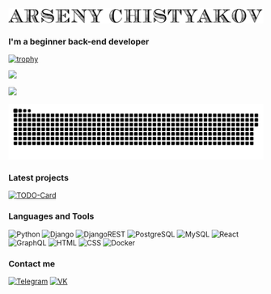 [![Header](https://github.com/Arseny-Chistyakov/Arseny-Chistyakov/blob/main/assets/header.png)](https://t.me/samson200289)

### I'm a beginner back-end developer
[![trophy](https://github-profile-trophy.vercel.app/?username=arseny-chistyakov&theme=tokyonight)](https://github.com/arseny-chistyakov/github-profile-trophy)

<img src="https://github-readme-stats.vercel.app/api?username=arseny-chistyakov&count_private=true&show_icons=true&theme=tokyonight" />

![](https://github-profile-summary-cards.vercel.app/api/cards/profile-details?username=arseny-chistyakov&theme=tokyonight)

![github contribution grid snake animation](https://raw.githubusercontent.com/arseny-chistyakov/arseny-chistyakov/output/github-contribution-grid-snake-dark.svg#gh-dark-mode-only)

### Latest projects
[![TODO-Card](https://github-readme-stats.vercel.app/api/pin?username=arseny-chistyakov&repo=TODO&show_owner=true&&include_all_commits=true&theme=tokyonight)](https://github.com/arseny-chistyakov/TODO)

### Languages and Tools

![Python](https://img.shields.io/badge/-Python-black?style=for-the-badge&logo=python&logoColor=356E9E)
![Django](https://img.shields.io/badge/-Django-black?style=for-the-badge&logo=Django&logoColor=29A070)
![DjangoREST](https://img.shields.io/badge/REST_Framework(APITest)-black?style=for-the-badge&logo=Django&logoColor=63FDF3)
![PostgreSQL](https://img.shields.io/badge/-PostgreSQL-black?style=for-the-badge&logo=POSTGRESQL&logoColor=3E70E7)
![MySQL](https://img.shields.io/badge/-MySQL-black?style=for-the-badge&logo=MySQL&logoColor=6D9CE7)
![React](https://img.shields.io/badge/-React-black?style=for-the-badge&logo=React)
![GraphQL](https://img.shields.io/badge/-GraphQL-black?style=for-the-badge&logo=Graphql)
![HTML](https://img.shields.io/badge/-HTML-black?style=for-the-badge&logo=HTML5&logoColor=red)
![CSS](https://img.shields.io/badge/-CSS-black?style=for-the-badge&logo=css3&logoColor=2091EB)
![Docker](https://img.shields.io/badge/-Docker(Docker_Compose)-black?style=for-the-badge&logo=Docker)

### Contact me

[![Telegram](https://img.shields.io/badge/-Telegram-black?style=for-the-badge&logo=telegram)](https://t.me/samson200289)
[![VK](https://img.shields.io/badge/-VK-black?style=for-the-badge&logo=vk&logoColor=blue)](https://vk.com/ooaooammmmm)

<p align='center'>
  <img src='https://user-images.githubusercontent.com/5713670/87202985-820dcb80-c2b6-11ea-9f56-7ec461c497c3.gif' width='200' alt="">
</p>


